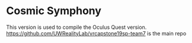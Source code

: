 # Cosmic Symphony
This version is used to compile the Oculus Quest version. https://github.com/UWRealityLab/vrcapstone19sp-team7 is the main repo
